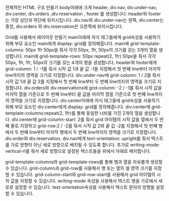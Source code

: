 전체적인 HTML 구조 만들기
body아래에 크게 header, div.nav, div.under-nav, div.center, div.orders ,div.reservation , footer 를 생성합니다.
header와 footer는 가장 상단과 하단에 위치시킵니다.
div.nav와 div.under-nav는 왼쪽, div.center는 중앙, div.orders 와 div.reservation은 오른쪽에 위치시킵니다.

Grid를 사용해서 레이아웃 만들기
main아래에 자식 태그들에게 grid속성을 사용하기 위해 부모 요소인 main에게 display: grid를 정의해줍니다.
main에 grid-template-columns: 50px 1fr 50px을 줘서 각각 50px, 1fr, 50px의 크기를 갖는 3개의 열을 생성합니다.
main에 grid-template-rows: 50px repeat(2, 1fr) 50px을 줘서 각각 50px, 1fr, 1fr, 50px의 크기를 갖는 4개의 행을 생성합니다.
header와 footer에게 grid-column: 1 / -1를 줘서 시작 값 1과 끝 값 -1을 지정해서 첫 번째 line부터 마지막 line까지의 영역을 크기로 지정합니다.
div.under-nav에 grid-column: 1 / 2를 줘서 시작 값 1과 끝 값 2를 지정해서 첫 번째 line부터 두 번째 line까지의 영역을 크기로 지정합니다.
div.orders와 div.reservations에 grid-column: -2 / -1를 줘서 시작 값을 마지막 열을 기준으로 두 번째 line부터 끝 값을 마지막 열을 기준으로 첫 번째 line까지의 영역을 크기로 지정합니다.
div.center아래에 자식 태그들에 grid속성을 사용하기 위해 부모 요소인 div.center에게 display: grid를 정의해줍니다.
div.center에 grid-template-columns:repeat(2, 1fr)를 통해 동일한 너비를 가진 2개의 열을 생성합니다.
div.center에 grid-column-start: 2를 줘서 grid 아이템의 시작 값을 열에서 두 번째 줄로 지정하고 grid-row:2 / -2를 줘서 시작 값 2와 끝 값 -2를 지정해서 첫 번째 행에서 두 번째 line부터 마지막 행에서 두 번째 line까지의 영역을 크기로 지정합니다.
div.order와 div.reservation, div.nav에게 text-orientation: upright를 줘서 텍스트를 가로 방향이 아닌 세로 방향으로 배치될 수 있도록 합니다. 추가로 writing-mode: vertical-rl를 줘서 세로 방향으로 설정된 텍스트들을 위에서 아래로 배치합니다.

grid-template-columns와 grid-template-rows를 통해 행과 열을 자유롭게 생성할 수 있습니다.
grid-column과 grid-row를 사용해서 행 또는 열의 셀 영역 크기를 지정할 수 있습니다.
grid-column-start와 grid-row-start를 사용해서 grid 아이템의 시작 값을 지정할 수 있습니다.
writing-mode 속성을 사용해서 텍스트 행을 가로에서 세로로 설정할 수 있습니다.
text-orientation속성을 사용해서 텍스트 문자의 방향을 설정할 수 있습니다.